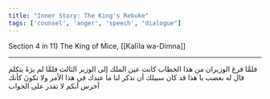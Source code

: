 ```yaml
---
title: "Inner Story: The King's Rebuke"
tags: ['counsel', 'anger', 'speech', "dialogue"]
---
```


 Section 4 in 11) The King of Mice, [[Kalīla wa-Dimna]]

---
فلمَّا فرغ الوزيران من هذا الخطاب كانت عين الملك إلى الوزير الثالث فلمَّا لم يرَهُ يتكلم قال له بغضب يا هذا قد كان سبيلك أن تذكر لنا ما عندك في هذا الأمر ولا تكونَ كأنك أخرس أبكم لا تقدر على الجواب
